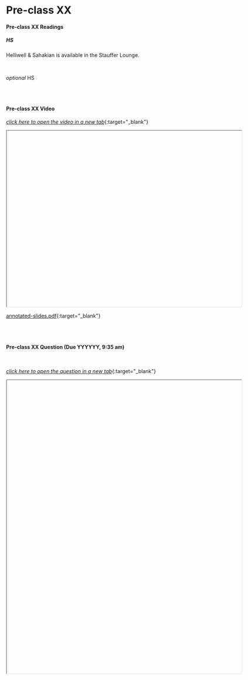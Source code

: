 # Pre-class XX

#### Pre-class XX Readings

##### HS 

Helliwell & Sahakian is available in the Stauffer Lounge.  

<br>

*optional* HS 

<br>
<br>

#### Pre-class XX Video

[*click here to open the video in a new tab*](){:target="_blank"}

<iframe src="" width="640" height="480" allowfullscreen>Loading…
</iframe>

[annotated-slides.pdf](){:target="_blank"}

<br>
<br>

#### Pre-class XX Question (Due YYYYYY, 9:35 am)

<br>

[*click here to open the question in a new tab*](){:target="_blank"}

<iframe src="" width="640" height="800" frameborder="20" marginheight="0" marginwidth="0">Loading…
</iframe>
